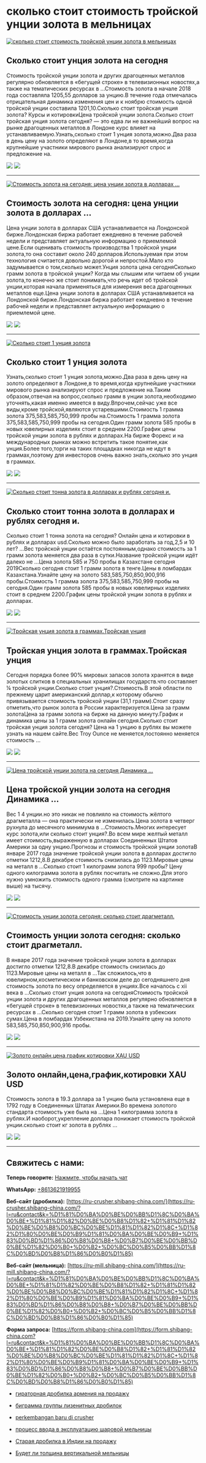 # сколько стоит стоимость тройской унции золота в мельницах

<a href="https://swt.shibang-china.com/?l=ru&img&k=%D1%81%D0%BA%D0%BE%D0%BB%D1%8C%D0%BA%D0%BE+%D1%81%D1%82%D0%BE%D0%B8%D1%82+%D1%81%D1%82%D0%BE%D0%B8%D0%BC%D0%BE%D1%81%D1%82%D1%8C+%D1%82%D1%80%D0%BE%D0%B9%D1%81%D0%BA%D0%BE%D0%B9+%D1%83%D0%BD%D1%86%D0%B8%D0%B8+%D0%B7%D0%BE%D0%BB%D0%BE%D1%82%D0%B0+%D0%B2+%D0%BC%D0%B5%D0%BB%D1%8C%D0%BD%D0%B8%D1%86%D0%B0%D1%85" target="_blank">![сколько стоит стоимость тройской унции золота в мельницах](http://static.shibang-china.com/all-800x300/361.jpg)</a>

## Сколько стоит унция золота на сегодня
Стоимость тройской унции золота и других драгоценных металлов регулярно обновляется в &#171;бегущей строке&#187; в телевизионных новостях,а также на тематических ресурсах в …Стоимость золота в начале 2018 года составляла 1205,55 долларов за унцию.В течение года отмечалась отрицательная динамика изменения цен и к ноябрю стоимость одной тройской унции составила 1201,10.Сколько стоит тройская унция золота? Курсы и котировкиЦена тройской унции золота.Сколько стоит тройская унция золота сегодня? — это едва ли не важнейший вопрос на рынке драгоценных металлов.в Лондоне курс влияет на устанавливаемую.Узнать,сколько стоит 1 унция золота,можно.Два раза в день цену на золото определяют в Лондоне,в то время,когда крупнейшие участники мирового рынка анализируют спрос и предложение на.


<a href="https://whatsapp.shibangsoft.com/WhatsApp.php" target="_blank" title="WhatsApp">![](http://static.shibang-china.com/icon/whatsapp.png)</a> <a href="https://swt.shibang-china.com/?l=ru&icon&k=%D1%81%D0%BA%D0%BE%D0%BB%D1%8C%D0%BA%D0%BE+%D1%81%D1%82%D0%BE%D0%B8%D1%82+%D1%81%D1%82%D0%BE%D0%B8%D0%BC%D0%BE%D1%81%D1%82%D1%8C+%D1%82%D1%80%D0%BE%D0%B9%D1%81%D0%BA%D0%BE%D0%B9+%D1%83%D0%BD%D1%86%D0%B8%D0%B8+%D0%B7%D0%BE%D0%BB%D0%BE%D1%82%D0%B0+%D0%B2+%D0%BC%D0%B5%D0%BB%D1%8C%D0%BD%D0%B8%D1%86%D0%B0%D1%85" target="_blank">![](http://static.shibang-china.com/icon/chat-ru.png)</a>

---

<a href="https://swt.shibang-china.com/?l=ru&img&k=%D1%81%D0%BA%D0%BE%D0%BB%D1%8C%D0%BA%D0%BE+%D1%81%D1%82%D0%BE%D0%B8%D1%82+%D1%81%D1%82%D0%BE%D0%B8%D0%BC%D0%BE%D1%81%D1%82%D1%8C+%D1%82%D1%80%D0%BE%D0%B9%D1%81%D0%BA%D0%BE%D0%B9+%D1%83%D0%BD%D1%86%D0%B8%D0%B8+%D0%B7%D0%BE%D0%BB%D0%BE%D1%82%D0%B0+%D0%B2+%D0%BC%D0%B5%D0%BB%D1%8C%D0%BD%D0%B8%D1%86%D0%B0%D1%85" target="_blank">![Стоимость золота на сегодня: цена унции золота в долларах …](http://static.shibang-china.com/all-800x300/993.jpg)</a>

## Стоимость золота на сегодня: цена унции золота в долларах …
Цена унции золота в долларах США устанавливается на Лондонской бирже.Лондонская биржа работает ежедневно в течение рабочей недели и представляет актуальную информацию о приемлемой цене.Если оценивать стоимость производства 1 тройской унции золота,то она составит около 240 долларов.Используемая при этом технология считается довольно дорогой и непростой.Мало кто задумывается о том,сколько может.Унция золота цена сегодняСколько грамм золота в тройской унции? Когда мы слышим или читаем об унции золота,то конечно же стоит понимать,что речь идет об тройской унции,которая начала применяться для измерения веса драгоценных металлов еще.Цена унции золота в долларах США устанавливается на Лондонской бирже.Лондонская биржа работает ежедневно в течение рабочей недели и представляет актуальную информацию о приемлемой цене.


<a href="https://whatsapp.shibangsoft.com/WhatsApp.php" target="_blank" title="WhatsApp">![](http://static.shibang-china.com/icon/whatsapp.png)</a> <a href="https://swt.shibang-china.com/?l=ru&icon&k=%D1%81%D0%BA%D0%BE%D0%BB%D1%8C%D0%BA%D0%BE+%D1%81%D1%82%D0%BE%D0%B8%D1%82+%D1%81%D1%82%D0%BE%D0%B8%D0%BC%D0%BE%D1%81%D1%82%D1%8C+%D1%82%D1%80%D0%BE%D0%B9%D1%81%D0%BA%D0%BE%D0%B9+%D1%83%D0%BD%D1%86%D0%B8%D0%B8+%D0%B7%D0%BE%D0%BB%D0%BE%D1%82%D0%B0+%D0%B2+%D0%BC%D0%B5%D0%BB%D1%8C%D0%BD%D0%B8%D1%86%D0%B0%D1%85" target="_blank">![](http://static.shibang-china.com/icon/chat-ru.png)</a>

---

<a href="https://swt.shibang-china.com/?l=ru&img&k=%D1%81%D0%BA%D0%BE%D0%BB%D1%8C%D0%BA%D0%BE+%D1%81%D1%82%D0%BE%D0%B8%D1%82+%D1%81%D1%82%D0%BE%D0%B8%D0%BC%D0%BE%D1%81%D1%82%D1%8C+%D1%82%D1%80%D0%BE%D0%B9%D1%81%D0%BA%D0%BE%D0%B9+%D1%83%D0%BD%D1%86%D0%B8%D0%B8+%D0%B7%D0%BE%D0%BB%D0%BE%D1%82%D0%B0+%D0%B2+%D0%BC%D0%B5%D0%BB%D1%8C%D0%BD%D0%B8%D1%86%D0%B0%D1%85" target="_blank">![Сколько стоит 1 унция золота](http://static.shibang-china.com/all-800x300/1441.jpg)</a>

## Сколько стоит 1 унция золота
Узнать,сколько стоит 1 унция золота,можно.Два раза в день цену на золото определяют в Лондоне,в то время,когда крупнейшие участники мирового рынка анализируют спрос и предложение на.Таким образом,отвечая на вопрос,сколько грамм в унции золота,необходимо уточнять,какая именно имеется в виду.Впрочем,сейчас уже все виды,кроме тройской,являются устаревшими.Стоимость 1 грамма золота 375,583,585,750,999 пробы на.Стоимость 1 грамма золота 375,583,585,750,999 пробы на сегодня.Один грамм золота 585 пробы в новых ювелирных изделиях стоит в среднем 2200.График цены тройской унции золота в рублях и долларах.На бирже Форекс и на международных рынках можно встретить такое понятие,как унция.Более того,торги на таких площадках никогда не идут в граммах,поэтому для инвесторов очень важно знать,сколько это унция в граммах.


<a href="https://whatsapp.shibangsoft.com/WhatsApp.php" target="_blank" title="WhatsApp">![](http://static.shibang-china.com/icon/whatsapp.png)</a> <a href="https://swt.shibang-china.com/?l=ru&icon&k=%D1%81%D0%BA%D0%BE%D0%BB%D1%8C%D0%BA%D0%BE+%D1%81%D1%82%D0%BE%D0%B8%D1%82+%D1%81%D1%82%D0%BE%D0%B8%D0%BC%D0%BE%D1%81%D1%82%D1%8C+%D1%82%D1%80%D0%BE%D0%B9%D1%81%D0%BA%D0%BE%D0%B9+%D1%83%D0%BD%D1%86%D0%B8%D0%B8+%D0%B7%D0%BE%D0%BB%D0%BE%D1%82%D0%B0+%D0%B2+%D0%BC%D0%B5%D0%BB%D1%8C%D0%BD%D0%B8%D1%86%D0%B0%D1%85" target="_blank">![](http://static.shibang-china.com/icon/chat-ru.png)</a>

---

<a href="https://swt.shibang-china.com/?l=ru&img&k=%D1%81%D0%BA%D0%BE%D0%BB%D1%8C%D0%BA%D0%BE+%D1%81%D1%82%D0%BE%D0%B8%D1%82+%D1%81%D1%82%D0%BE%D0%B8%D0%BC%D0%BE%D1%81%D1%82%D1%8C+%D1%82%D1%80%D0%BE%D0%B9%D1%81%D0%BA%D0%BE%D0%B9+%D1%83%D0%BD%D1%86%D0%B8%D0%B8+%D0%B7%D0%BE%D0%BB%D0%BE%D1%82%D0%B0+%D0%B2+%D0%BC%D0%B5%D0%BB%D1%8C%D0%BD%D0%B8%D1%86%D0%B0%D1%85" target="_blank">![Сколько стоит тонна золота в долларах и рублях сегодня и.](http://static.shibang-china.com/all-800x300/102.jpg)</a>

## Сколько стоит тонна золота в долларах и рублях сегодня и.
Сколько стоит 1 тонна золота на сегодня? Онлайн цена и котировки в рублях и долларах usd.Сколько можно было заработать за год,2,5 и 10 лет? …Вес тройской унции остаётся постоянным,однако стоимость за 1 грамм золота меняется два раза в сутки.Название тройской унции идёт далеко не …Цена золота 585 и 750 пробы в Казахстане сегодня 2019Сколько сегодня стоит 1 грамм золота в тенге.Цены в ломбардах Казахстана.Узнайте цену на золото 583,585,750,850,900,916 пробы.Стоимость 1 грамма золота 375,583,585,750,999 пробы на сегодня.Один грамм золота 585 пробы в новых ювелирных изделиях стоит в среднем 2200.График цены тройской унции золота в рублях и долларах.


<a href="https://whatsapp.shibangsoft.com/WhatsApp.php" target="_blank" title="WhatsApp">![](http://static.shibang-china.com/icon/whatsapp.png)</a> <a href="https://swt.shibang-china.com/?l=ru&icon&k=%D1%81%D0%BA%D0%BE%D0%BB%D1%8C%D0%BA%D0%BE+%D1%81%D1%82%D0%BE%D0%B8%D1%82+%D1%81%D1%82%D0%BE%D0%B8%D0%BC%D0%BE%D1%81%D1%82%D1%8C+%D1%82%D1%80%D0%BE%D0%B9%D1%81%D0%BA%D0%BE%D0%B9+%D1%83%D0%BD%D1%86%D0%B8%D0%B8+%D0%B7%D0%BE%D0%BB%D0%BE%D1%82%D0%B0+%D0%B2+%D0%BC%D0%B5%D0%BB%D1%8C%D0%BD%D0%B8%D1%86%D0%B0%D1%85" target="_blank">![](http://static.shibang-china.com/icon/chat-ru.png)</a>

---

<a href="https://swt.shibang-china.com/?l=ru&img&k=%D1%81%D0%BA%D0%BE%D0%BB%D1%8C%D0%BA%D0%BE+%D1%81%D1%82%D0%BE%D0%B8%D1%82+%D1%81%D1%82%D0%BE%D0%B8%D0%BC%D0%BE%D1%81%D1%82%D1%8C+%D1%82%D1%80%D0%BE%D0%B9%D1%81%D0%BA%D0%BE%D0%B9+%D1%83%D0%BD%D1%86%D0%B8%D0%B8+%D0%B7%D0%BE%D0%BB%D0%BE%D1%82%D0%B0+%D0%B2+%D0%BC%D0%B5%D0%BB%D1%8C%D0%BD%D0%B8%D1%86%D0%B0%D1%85" target="_blank">![Тройская унция золота в граммах.Тройская унция](http://static.shibang-china.com/all-800x300/837.jpg)</a>

## Тройская унция золота в граммах.Тройская унция
Сегодня порядка более 90% мировых запасов золота хранятся в виде золотых слитков в специальных хранилищах государств.что составляет &#188; тройской унции.Сколько стоит унция?.Стоимость.В этой области по прежнему царит американский доллар,к которому обычно привязывается стоимость тройской унции (31,1 грамм).Стоит сразу отметить,что рынок золота в России характеризуется.Цена за грамм золотаЦена за грамм золота на бирже на данную минуту.График и динамика цены за 1 грамм золота онлайн сегодня.Сколько стоит тройская унция золота сегодня? Цена на 1 унцию в рублях вы можете узнать на нашем сайте.Вес Troy Ounce не меняется,постоянно меняется стоимость …


<a href="https://whatsapp.shibangsoft.com/WhatsApp.php" target="_blank" title="WhatsApp">![](http://static.shibang-china.com/icon/whatsapp.png)</a> <a href="https://swt.shibang-china.com/?l=ru&icon&k=%D1%81%D0%BA%D0%BE%D0%BB%D1%8C%D0%BA%D0%BE+%D1%81%D1%82%D0%BE%D0%B8%D1%82+%D1%81%D1%82%D0%BE%D0%B8%D0%BC%D0%BE%D1%81%D1%82%D1%8C+%D1%82%D1%80%D0%BE%D0%B9%D1%81%D0%BA%D0%BE%D0%B9+%D1%83%D0%BD%D1%86%D0%B8%D0%B8+%D0%B7%D0%BE%D0%BB%D0%BE%D1%82%D0%B0+%D0%B2+%D0%BC%D0%B5%D0%BB%D1%8C%D0%BD%D0%B8%D1%86%D0%B0%D1%85" target="_blank">![](http://static.shibang-china.com/icon/chat-ru.png)</a>

---

<a href="https://swt.shibang-china.com/?l=ru&img&k=%D1%81%D0%BA%D0%BE%D0%BB%D1%8C%D0%BA%D0%BE+%D1%81%D1%82%D0%BE%D0%B8%D1%82+%D1%81%D1%82%D0%BE%D0%B8%D0%BC%D0%BE%D1%81%D1%82%D1%8C+%D1%82%D1%80%D0%BE%D0%B9%D1%81%D0%BA%D0%BE%D0%B9+%D1%83%D0%BD%D1%86%D0%B8%D0%B8+%D0%B7%D0%BE%D0%BB%D0%BE%D1%82%D0%B0+%D0%B2+%D0%BC%D0%B5%D0%BB%D1%8C%D0%BD%D0%B8%D1%86%D0%B0%D1%85" target="_blank">![Цена тройской унции золота на сегодня Динамика …](http://static.shibang-china.com/all-800x300/1058.jpg)</a>

## Цена тройской унции золота на сегодня Динамика …
Вес 1 4 унции.но это никак не повлияло на стоимость жёлтого драгметалла — она практически не изменилась.Цена золота в четверг рухнула до месячного минимума в …Стоимость.Многих интересует курс золота,или сколько стоит унция?.Во всем мире желтый металл имеет стоимость,выраженную в долларах Соединенных Штатов Америки за одну унцию.Прогнозы и стоимость тройской унции золотаВ январе 2017 года значение тройской унции золота в долларах достигло отметки 1212,8.В декабре стоимость снизилась до 1123.Мировые цены на металл в …Сколько стоит 1 килограмм золота 999 пробы? Цену одного килограмма золота в рублях посчитать не сложно.Для этого нужно умножить стоимость одного грамма (смотрите на картинке выше) на тысячу.


<a href="https://whatsapp.shibangsoft.com/WhatsApp.php" target="_blank" title="WhatsApp">![](http://static.shibang-china.com/icon/whatsapp.png)</a> <a href="https://swt.shibang-china.com/?l=ru&icon&k=%D1%81%D0%BA%D0%BE%D0%BB%D1%8C%D0%BA%D0%BE+%D1%81%D1%82%D0%BE%D0%B8%D1%82+%D1%81%D1%82%D0%BE%D0%B8%D0%BC%D0%BE%D1%81%D1%82%D1%8C+%D1%82%D1%80%D0%BE%D0%B9%D1%81%D0%BA%D0%BE%D0%B9+%D1%83%D0%BD%D1%86%D0%B8%D0%B8+%D0%B7%D0%BE%D0%BB%D0%BE%D1%82%D0%B0+%D0%B2+%D0%BC%D0%B5%D0%BB%D1%8C%D0%BD%D0%B8%D1%86%D0%B0%D1%85" target="_blank">![](http://static.shibang-china.com/icon/chat-ru.png)</a>

---

<a href="https://swt.shibang-china.com/?l=ru&img&k=%D1%81%D0%BA%D0%BE%D0%BB%D1%8C%D0%BA%D0%BE+%D1%81%D1%82%D0%BE%D0%B8%D1%82+%D1%81%D1%82%D0%BE%D0%B8%D0%BC%D0%BE%D1%81%D1%82%D1%8C+%D1%82%D1%80%D0%BE%D0%B9%D1%81%D0%BA%D0%BE%D0%B9+%D1%83%D0%BD%D1%86%D0%B8%D0%B8+%D0%B7%D0%BE%D0%BB%D0%BE%D1%82%D0%B0+%D0%B2+%D0%BC%D0%B5%D0%BB%D1%8C%D0%BD%D0%B8%D1%86%D0%B0%D1%85" target="_blank">![Стоимость унции золота сегодня: сколько стоит драгметалл.](http://static.shibang-china.com/all-800x300/1075.jpg)</a>

## Стоимость унции золота сегодня: сколько стоит драгметалл.
В январе 2017 года значение тройской унции золота в долларах достигло отметки 1212,8.В декабре стоимость снизилась до 1123.Мировые цены на металл в …Так сложилось,что в ювелирном,косметическом и банковском деле до сегодняшнего дня стоимость золота по весу определяется в унциях.Все началось с xii века в …Сколько стоит унция золота на сегодняСтоимость тройской унции золота и других драгоценных металлов регулярно обновляется в &#171;бегущей строке&#187; в телевизионных новостях,а также на тематических ресурсах в …Сколько сегодня стоит 1 грамм золота в узбекских сумах.Цена в ломбардах Узбекистана на 2019.Узнайте цену на золото 583,585,750,850,900,916 пробы.


<a href="https://whatsapp.shibangsoft.com/WhatsApp.php" target="_blank" title="WhatsApp">![](http://static.shibang-china.com/icon/whatsapp.png)</a> <a href="https://swt.shibang-china.com/?l=ru&icon&k=%D1%81%D0%BA%D0%BE%D0%BB%D1%8C%D0%BA%D0%BE+%D1%81%D1%82%D0%BE%D0%B8%D1%82+%D1%81%D1%82%D0%BE%D0%B8%D0%BC%D0%BE%D1%81%D1%82%D1%8C+%D1%82%D1%80%D0%BE%D0%B9%D1%81%D0%BA%D0%BE%D0%B9+%D1%83%D0%BD%D1%86%D0%B8%D0%B8+%D0%B7%D0%BE%D0%BB%D0%BE%D1%82%D0%B0+%D0%B2+%D0%BC%D0%B5%D0%BB%D1%8C%D0%BD%D0%B8%D1%86%D0%B0%D1%85" target="_blank">![](http://static.shibang-china.com/icon/chat-ru.png)</a>

---

<a href="https://swt.shibang-china.com/?l=ru&img&k=%D1%81%D0%BA%D0%BE%D0%BB%D1%8C%D0%BA%D0%BE+%D1%81%D1%82%D0%BE%D0%B8%D1%82+%D1%81%D1%82%D0%BE%D0%B8%D0%BC%D0%BE%D1%81%D1%82%D1%8C+%D1%82%D1%80%D0%BE%D0%B9%D1%81%D0%BA%D0%BE%D0%B9+%D1%83%D0%BD%D1%86%D0%B8%D0%B8+%D0%B7%D0%BE%D0%BB%D0%BE%D1%82%D0%B0+%D0%B2+%D0%BC%D0%B5%D0%BB%D1%8C%D0%BD%D0%B8%D1%86%D0%B0%D1%85" target="_blank">![Золото онлайн,цена,график,котировки XAU USD](http://static.shibang-china.com/all-800x300/61.jpg)</a>

## Золото онлайн,цена,график,котировки XAU USD
Стоимость золота в 19.3 доллара за 1 унцию была установлена еще в 1792 году в Соединенных Штатах Америки.Во времена золотого стандарта стоимость уже была на …Цена 1 килограмма золота в рублях.И наоборот,укрепление доллара понижает стоимость тройской унции.сколько стоит кг золота в рублях …

<a href="https://whatsapp.shibangsoft.com/WhatsApp.php" target="_blank" title="WhatsApp">![](http://static.shibang-china.com/icon/whatsapp.png)</a> <a href="https://swt.shibang-china.com/?l=ru&icon&k=%D1%81%D0%BA%D0%BE%D0%BB%D1%8C%D0%BA%D0%BE+%D1%81%D1%82%D0%BE%D0%B8%D1%82+%D1%81%D1%82%D0%BE%D0%B8%D0%BC%D0%BE%D1%81%D1%82%D1%8C+%D1%82%D1%80%D0%BE%D0%B9%D1%81%D0%BA%D0%BE%D0%B9+%D1%83%D0%BD%D1%86%D0%B8%D0%B8+%D0%B7%D0%BE%D0%BB%D0%BE%D1%82%D0%B0+%D0%B2+%D0%BC%D0%B5%D0%BB%D1%8C%D0%BD%D0%B8%D1%86%D0%B0%D1%85" target="_blank">![](http://static.shibang-china.com/icon/chat-ru.png)</a>

---
## Свяжитесь с нами:

**Теперь говорите:** [Нажмите, чтобы начать чат](https://swt.shibang-china.com?l=ru&contact&k=%D1%81%D0%BA%D0%BE%D0%BB%D1%8C%D0%BA%D0%BE+%D1%81%D1%82%D0%BE%D0%B8%D1%82+%D1%81%D1%82%D0%BE%D0%B8%D0%BC%D0%BE%D1%81%D1%82%D1%8C+%D1%82%D1%80%D0%BE%D0%B9%D1%81%D0%BA%D0%BE%D0%B9+%D1%83%D0%BD%D1%86%D0%B8%D0%B8+%D0%B7%D0%BE%D0%BB%D0%BE%D1%82%D0%B0+%D0%B2+%D0%BC%D0%B5%D0%BB%D1%8C%D0%BD%D0%B8%D1%86%D0%B0%D1%85)

**WhatsApp:**  [+8613621919955](https://whatsapp.shibangsoft.com/WhatsApp.php)

**Веб-сайт (дробилка):** [https://ru-crusher.shibang-china.com/](https://ru-crusher.shibang-china.com/?l=ru&contact&k=%D1%81%D0%BA%D0%BE%D0%BB%D1%8C%D0%BA%D0%BE+%D1%81%D1%82%D0%BE%D0%B8%D1%82+%D1%81%D1%82%D0%BE%D0%B8%D0%BC%D0%BE%D1%81%D1%82%D1%8C+%D1%82%D1%80%D0%BE%D0%B9%D1%81%D0%BA%D0%BE%D0%B9+%D1%83%D0%BD%D1%86%D0%B8%D0%B8+%D0%B7%D0%BE%D0%BB%D0%BE%D1%82%D0%B0+%D0%B2+%D0%BC%D0%B5%D0%BB%D1%8C%D0%BD%D0%B8%D1%86%D0%B0%D1%85)

**Веб-сайт (мельница):** [https://ru-mill.shibang-china.com/](https://ru-mill.shibang-china.com/?l=ru&contact&k=%D1%81%D0%BA%D0%BE%D0%BB%D1%8C%D0%BA%D0%BE+%D1%81%D1%82%D0%BE%D0%B8%D1%82+%D1%81%D1%82%D0%BE%D0%B8%D0%BC%D0%BE%D1%81%D1%82%D1%8C+%D1%82%D1%80%D0%BE%D0%B9%D1%81%D0%BA%D0%BE%D0%B9+%D1%83%D0%BD%D1%86%D0%B8%D0%B8+%D0%B7%D0%BE%D0%BB%D0%BE%D1%82%D0%B0+%D0%B2+%D0%BC%D0%B5%D0%BB%D1%8C%D0%BD%D0%B8%D1%86%D0%B0%D1%85)

**Форма запроса:** [https://form.shibang-china.com](https://form.shibang-china.com?l=ru&contact&k=%D1%81%D0%BA%D0%BE%D0%BB%D1%8C%D0%BA%D0%BE+%D1%81%D1%82%D0%BE%D0%B8%D1%82+%D1%81%D1%82%D0%BE%D0%B8%D0%BC%D0%BE%D1%81%D1%82%D1%8C+%D1%82%D1%80%D0%BE%D0%B9%D1%81%D0%BA%D0%BE%D0%B9+%D1%83%D0%BD%D1%86%D0%B8%D0%B8+%D0%B7%D0%BE%D0%BB%D0%BE%D1%82%D0%B0+%D0%B2+%D0%BC%D0%B5%D0%BB%D1%8C%D0%BD%D0%B8%D1%86%D0%B0%D1%85)

* [гираторная дробилка армения на продажу](../131/%D0%B3%D0%B8%D1%80%D0%B0%D1%82%D0%BE%D1%80%D0%BD%D0%B0%D1%8F%20%D0%B4%D1%80%D0%BE%D0%B1%D0%B8%D0%BB%D0%BA%D0%B0%20%D0%B0%D1%80%D0%BC%D0%B5%D0%BD%D0%B8%D1%8F%20%D0%BD%D0%B0%20%D0%BF%D1%80%D0%BE%D0%B4%D0%B0%D0%B6%D1%83.md)

* [биграмма группы лизенитных дробилок](../135/%D0%B1%D0%B8%D0%B3%D1%80%D0%B0%D0%BC%D0%BC%D0%B0%20%D0%B3%D1%80%D1%83%D0%BF%D0%BF%D1%8B%20%D0%BB%D0%B8%D0%B7%D0%B5%D0%BD%D0%B8%D1%82%D0%BD%D1%8B%D1%85%20%D0%B4%D1%80%D0%BE%D0%B1%D0%B8%D0%BB%D0%BE%D0%BA.md)

* [perkembangan baru di crusher](../134/perkembangan%20baru%20di%20crusher.md)

* [процесс ввода в эксплуатацию шаровой мельницы](../133/%D0%BF%D1%80%D0%BE%D1%86%D0%B5%D1%81%D1%81%20%D0%B2%D0%B2%D0%BE%D0%B4%D0%B0%20%D0%B2%20%D1%8D%D0%BA%D1%81%D0%BF%D0%BB%D1%83%D0%B0%D1%82%D0%B0%D1%86%D0%B8%D1%8E%20%D1%88%D0%B0%D1%80%D0%BE%D0%B2%D0%BE%D0%B9%20%D0%BC%D0%B5%D0%BB%D1%8C%D0%BD%D0%B8%D1%86%D1%8B.md)

* [Старая дробилка в Индии на продажу](../131/%D0%A1%D1%82%D0%B0%D1%80%D0%B0%D1%8F%20%D0%B4%D1%80%D0%BE%D0%B1%D0%B8%D0%BB%D0%BA%D0%B0%20%D0%B2%20%D0%98%D0%BD%D0%B4%D0%B8%D0%B8%20%D0%BD%D0%B0%20%D0%BF%D1%80%D0%BE%D0%B4%D0%B0%D0%B6%D1%83.md)

* [Будет ли толщина вертикальной мельницы](../135/%D0%91%D1%83%D0%B4%D0%B5%D1%82%20%D0%BB%D0%B8%20%D1%82%D0%BE%D0%BB%D1%89%D0%B8%D0%BD%D0%B0%20%D0%B2%D0%B5%D1%80%D1%82%D0%B8%D0%BA%D0%B0%D0%BB%D1%8C%D0%BD%D0%BE%D0%B9%20%D0%BC%D0%B5%D0%BB%D1%8C%D0%BD%D0%B8%D1%86%D1%8B.md)